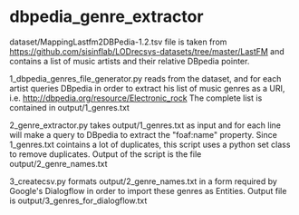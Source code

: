 # dbpedia_genre_extractor

dataset/MappingLastfm2DBPedia-1.2.tsv file is taken from https://github.com/sisinflab/LODrecsys-datasets/tree/master/LastFM and contains a list of music artists and their relative DBpedia pointer.

1_dbpedia_genres_file_generator.py reads from the dataset, and for each artist queries DBpedia in order to extract his list of music genres as a URI, i.e.
http://dbpedia.org/resource/Electronic_rock
The complete list is contained in output/1_genres.txt

2_genre_extractor.py takes output/1_genres.txt as input and for each line will make a query to DBpedia to extract the "foaf:name" property. Since 1_genres.txt cointains a lot of duplicates, this script uses a python set class to remove duplicates. Output of the script is the file output/2_genre_names.txt

3_createcsv.py formats output/2_genre_names.txt in a form required by Google's Dialogflow in order to import these genres as Entities. Output file is output/3_genres_for_dialogflow.txt
